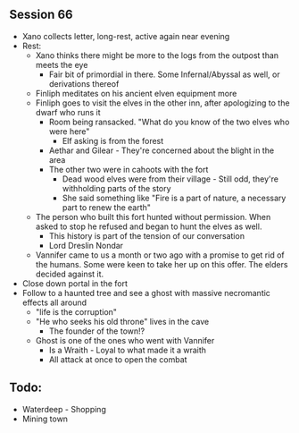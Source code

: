 ## Session 66
* Xano collects letter, long-rest, active again near evening
* Rest:
  * Xano thinks there might be more to the logs from the outpost than meets the eye
    * Fair bit of primordial in there. Some Infernal/Abyssal as well, or derivations thereof
  * Finliph meditates on his ancient elven equipment more
  * Finliph goes to visit the elves in the other inn, after apologizing to the dwarf who runs it
    * Room being ransacked. "What do you know of the two elves who were here"
      * Elf asking is from the forest
    * Aethar and Gilear - They're concerned about the blight in the area
    * The other two were in cahoots with the fort
      * Dead wood elves were from their village - Still odd, they're withholding parts of the story
      * She said something like "Fire is a part of nature, a necessary part to renew the earth"
  * The person who built this fort hunted without permission. When asked to stop he refused and began to hunt the elves as well.
    * This history is part of the tension of our conversation
    * Lord Dreslin Nondar
  * Vannifer came to us a month or two ago with a promise to get rid of the humans. Some were keen to take her up on this offer. The elders decided against it.
* Close down portal in the fort
* Follow to a haunted tree and see a ghost with massive necromantic effects all around
  * "life is the corruption"
  * "He who seeks his old throne" lives in the cave
    * The founder of the town!?
  * Ghost is one of the ones who went with Vannifer
    * Is a Wraith - Loyal to what made it a wraith
    * All attack at once to open the combat

## Todo:
* Waterdeep - Shopping
* Mining town
